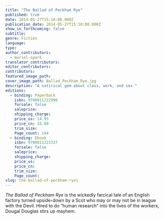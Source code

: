 ```yaml
---
title: "The Ballad of Peckham Rye"
published: true
date: 2014-05-27T15:10:00.000Z
publication_date: 2014-05-27T15:10:00.000Z
show_in_forthcoming: false
subtitle:
genre: Fiction
language:
type:
author_contributors:
  - muriel-spark
translator_contributors:
editor_contributors:
contributors:
featured_image_path:
cover_image_path: Ballad_Peckham_Rye.jpg
description: "A satirical gem about class, work, and sex "
editions:
  - binding: Paperback
    isbn: 9780811222990
    forsale: false
    saleprice:
    shipping_charge:
    price_us: 14.95
    price_cn: 16.00
    trim_size:
    Page_count: 144
  - binding: Ebook
    isbn: 9780811221337
    forsale: false
    saleprice:
    shipping_charge:
    price_us:
    price_cn:
    trim_size:
    Page_count:
slug: the-ballad-of-peckham-rye1
---
```


_The Ballad of Peckham Rye_ is the wickedly farcical tale of an English factory turned upside-down by a Scot who may or may not be in league with the Devil. Hired to do “human research” into the lives of the workers, Dougal Douglas stirs up mayhem.

